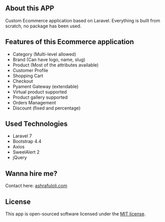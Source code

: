 ## About this APP

Custom Ecommerce application based on Laravel. Everything is built from scratch, no package has been used.

## Features of this Ecommerce application
- Category (Multi-level allowed)
- Brand (Can have logo, name, slug)
- Product (Most of the attributes available)
- Customer Profile
- Shopping Cart
- Checkout
- Pyament Gateway (extendable)
- Virtual product supported
- Product gallery supported
- Orders Management
- Discount (fixed and percentage)


## Used Technologies
- Laravel 7
- Bootstrap 4.4
- Axios
- SweelAlert 2
- jQuery

## Wanna hire me?

Contact here: [ashrafuloli.com](https://ashrafuloli.com)

## License

This app is open-sourced software licensed under the [MIT license](https://opensource.org/licenses/MIT).
